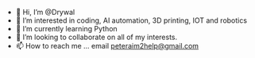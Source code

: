 - 👋 Hi, I’m @Drywal
- 👀 I’m interested in coding, AI automation, 3D printing, IOT and robotics
- 🌱 I’m currently learning Python
- 💞️ I’m looking to collaborate on all of my interests.
- 📫 How to reach me ... email peteraim2help@gmail.com

<!---
Drywal/Drywal is a ✨ special ✨ repository because its `README.md` (this file) appears on your GitHub profile.
You can click the Preview link to take a look at your changes.
--->
